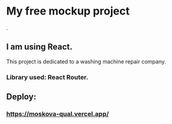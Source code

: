 # My free mockup project
. 
## I am using React. 
This project is dedicated to a washing machine repair company.

### Library used: React Router.

## Deploy:
### https://moskova-qual.vercel.app/
